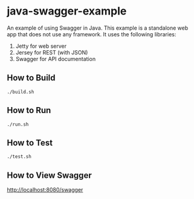 # java-swagger-example
An example of using Swagger in Java.
This example is a standalone web app that does not use any framework.
It uses the following libraries:

1. Jetty for web server
2. Jersey for REST (with JSON)
3. Swagger for API documentation

## How to Build
`./build.sh`

## How to Run
`./run.sh`

## How to Test
`./test.sh`

## How to View Swagger
[http://localhost:8080/swagger](http://localhost:8080/swagger)
